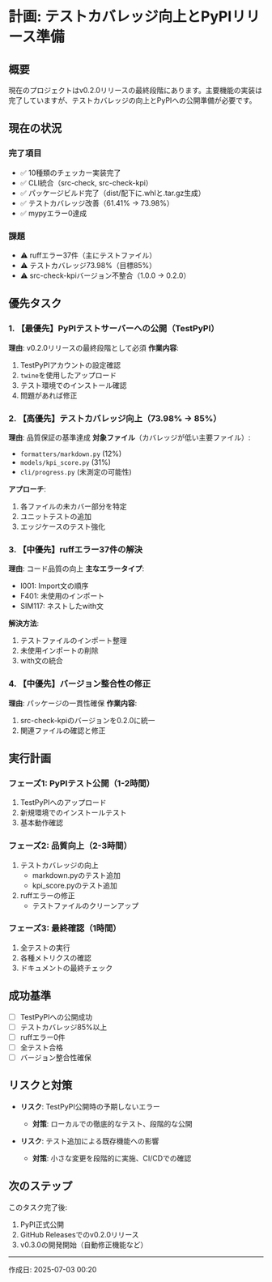 # 計画: テストカバレッジ向上とPyPIリリース準備

## 概要
現在のプロジェクトはv0.2.0リリースの最終段階にあります。主要機能の実装は完了していますが、テストカバレッジの向上とPyPIへの公開準備が必要です。

## 現在の状況

### 完了項目
- ✅ 10種類のチェッカー実装完了
- ✅ CLI統合（src-check, src-check-kpi）
- ✅ パッケージビルド完了（dist/配下に.whlと.tar.gz生成）
- ✅ テストカバレッジ改善（61.41% → 73.98%）
- ✅ mypyエラー0達成

### 課題
- ⚠️ ruffエラー37件（主にテストファイル）
- ⚠️ テストカバレッジ73.98%（目標85%）
- ⚠️ src-check-kpiバージョン不整合（1.0.0 → 0.2.0）

## 優先タスク

### 1. 【最優先】PyPIテストサーバーへの公開（TestPyPI）
**理由**: v0.2.0リリースの最終段階として必須
**作業内容**:
1. TestPyPIアカウントの設定確認
2. `twine`を使用したアップロード
3. テスト環境でのインストール確認
4. 問題があれば修正

### 2. 【高優先】テストカバレッジ向上（73.98% → 85%）
**理由**: 品質保証の基準達成
**対象ファイル**（カバレッジが低い主要ファイル）:
- `formatters/markdown.py` (12%)
- `models/kpi_score.py` (31%)
- `cli/progress.py` (未測定の可能性)

**アプローチ**:
1. 各ファイルの未カバー部分を特定
2. ユニットテストの追加
3. エッジケースのテスト強化

### 3. 【中優先】ruffエラー37件の解決
**理由**: コード品質の向上
**主なエラータイプ**:
- I001: Import文の順序
- F401: 未使用のインポート
- SIM117: ネストしたwith文

**解決方法**:
1. テストファイルのインポート整理
2. 未使用インポートの削除
3. with文の統合

### 4. 【中優先】バージョン整合性の修正
**理由**: パッケージの一貫性確保
**作業内容**:
1. src-check-kpiのバージョンを0.2.0に統一
2. 関連ファイルの確認と修正

## 実行計画

### フェーズ1: PyPIテスト公開（1-2時間）
1. TestPyPIへのアップロード
2. 新規環境でのインストールテスト
3. 基本動作確認

### フェーズ2: 品質向上（2-3時間）
1. テストカバレッジの向上
   - markdown.pyのテスト追加
   - kpi_score.pyのテスト追加
2. ruffエラーの修正
   - テストファイルのクリーンアップ

### フェーズ3: 最終確認（1時間）
1. 全テストの実行
2. 各種メトリクスの確認
3. ドキュメントの最終チェック

## 成功基準
- [ ] TestPyPIへの公開成功
- [ ] テストカバレッジ85%以上
- [ ] ruffエラー0件
- [ ] 全テスト合格
- [ ] バージョン整合性確保

## リスクと対策
- **リスク**: TestPyPI公開時の予期しないエラー
  - **対策**: ローカルでの徹底的なテスト、段階的な公開

- **リスク**: テスト追加による既存機能への影響
  - **対策**: 小さな変更を段階的に実施、CI/CDでの確認

## 次のステップ
このタスク完了後:
1. PyPI正式公開
2. GitHub Releasesでのv0.2.0リリース
3. v0.3.0の開発開始（自動修正機能など）

---
作成日: 2025-07-03 00:20